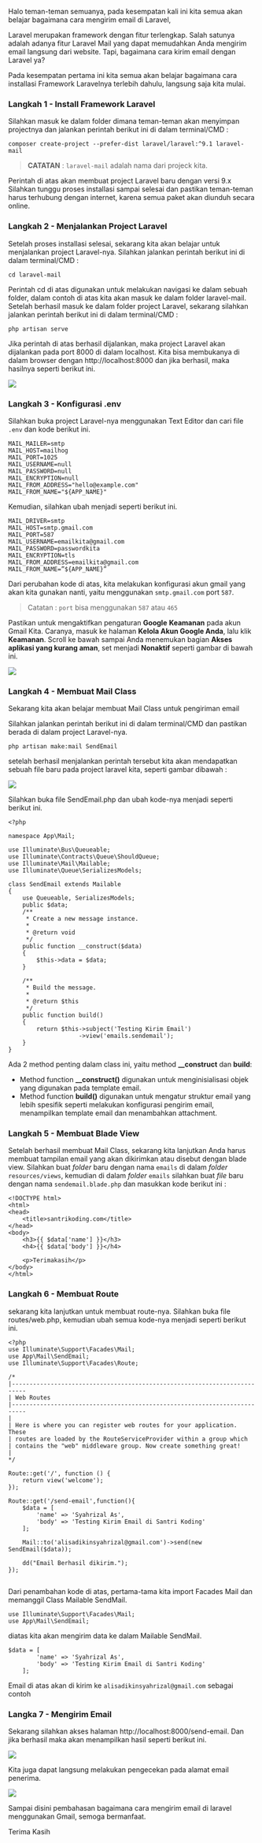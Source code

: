 Halo teman-teman semuanya, pada kesempatan kali ini kita semua akan belajar bagaimana cara mengirim email di Laravel,

Laravel merupakan framework dengan fitur terlengkap. Salah satunya adalah adanya fitur Laravel Mail yang dapat memudahkan Anda mengirim email langsung dari website. Tapi, bagaimana cara kirim email dengan Laravel ya?

Pada kesempatan pertama ini kita semua akan belajar bagaimana cara installasi Framework Laravelnya terlebih dahulu, langsung saja kita mulai.

<h3>Langkah 1 - Install Framework Laravel</h3>
Silahkan masuk ke dalam folder dimana teman-teman akan menyimpan projectnya dan jalankan perintah berikut ini di dalam terminal/CMD :

```
composer create-project --prefer-dist laravel/laravel:^9.1 laravel-mail
```

> **CATATAN** : `laravel-mail` adalah nama dari projeck kita.

Perintah di atas akan membuat project Laravel baru dengan versi 9.x Silahkan tunggu proses installasi sampai selesai dan pastikan teman-teman harus terhubung dengan internet, karena semua paket akan diunduh secara online.

<h3>Langkah 2 - Menjalankan Project Laravel</h3>

Setelah proses installasi selesai, sekarang kita akan belajar untuk menjalankan project Laravel-nya. Silahkan jalankan perintah berikut ini di dalam terminal/CMD :

```
cd laravel-mail
```

Perintah cd di atas digunakan untuk melakukan navigasi ke dalam sebuah folder, dalam contoh di atas kita akan masuk ke dalam folder laravel-mail. Setelah berhasil masuk ke dalam folder project Laravel, sekarang silahkan jalankan perintah berikut ini di dalam terminal/CMD :

```
php artisan serve
```

Jika perintah di atas berhasil dijalankan, maka project Laravel akan dijalankan pada port 8000 di dalam localhost. Kita bisa membukanya di dalam browser dengan http://localhost:8000 dan jika berhasil, maka hasilnya seperti berikut ini.

![](https://i.imgur.com/8H6v3wP.png)

<h3>Langkah 3 - Konfigurasi .env</h3
Tahap konfigurasi adalah tahap yang paling penting dalam tutorial cara kirim email dengan Laravel. Kemungkinan besar error yang akan kita alami berasal dari tahap ini. Jadi, simak dengan teliti, ya :smile:

Silahkan buka project Laravel-nya menggunakan Text Editor dan cari file  `.env` dan kode berikut ini.

```
MAIL_MAILER=smtp
MAIL_HOST=mailhog
MAIL_PORT=1025
MAIL_USERNAME=null
MAIL_PASSWORD=null
MAIL_ENCRYPTION=null
MAIL_FROM_ADDRESS="hello@example.com"
MAIL_FROM_NAME="${APP_NAME}"
```

Kemudian, silahkan ubah menjadi seperti berikut ini.



```
MAIL_DRIVER=smtp
MAIL_HOST=smtp.gmail.com
MAIL_PORT=587
MAIL_USERNAME=emailkita@gmail.com
MAIL_PASSWORD=passwordkita
MAIL_ENCRYPTION=tls
MAIL_FROM_ADDRESS=emailkita@gmail.com
MAIL_FROM_NAME=”${APP_NAME}”
```

Dari perubahan kode di atas, kita melakukan konfigurasi akun gmail yang akan kita gunakan nanti, yaitu menggunakan `smtp.gmail.com` port `587`.

> Catatan : `port` bisa menggunakan `587` atau `465`

Pastikan untuk mengaktifkan pengaturan **Google** **Keamanan** pada akun Gmail Kita. Caranya, masuk ke halaman **Kelola Akun Google Anda**, lalu klik **Keamanan**. Scroll ke bawah sampai Anda menemukan bagian **Akses aplikasi yang kurang aman**, set menjadi **Nonaktif** seperti gambar di bawah ini.

![](https://i.imgur.com/Wavx3sK.png)





<h3>Langkah 4 - Membuat Mail Class</h3>

Sekarang kita akan belajar membuat Mail Class untuk pengiriman email

Silahkan jalankan perintah berikut ini di dalam terminal/CMD dan pastikan berada di dalam project Laravel-nya.



```
php artisan make:mail SendEmail
```

setelah berhasil menjalankan perintah tersebut kita akan mendapatkan sebuah file baru pada project laravel kita, seperti gambar dibawah :

![](https://i.imgur.com/XmN4M6s.png)





Silahkan buka file SendEmail.php dan ubah kode-nya menjadi seperti berikut ini.



```
<?php

namespace App\Mail;

use Illuminate\Bus\Queueable;
use Illuminate\Contracts\Queue\ShouldQueue;
use Illuminate\Mail\Mailable;
use Illuminate\Queue\SerializesModels;

class SendEmail extends Mailable
{
    use Queueable, SerializesModels;
    public $data;
    /**
     * Create a new message instance.
     *
     * @return void
     */
    public function __construct($data)
    {
        $this->data = $data;
    }

    /**
     * Build the message.
     *
     * @return $this
     */
    public function build()
    {
        return $this->subject('Testing Kirim Email')
                    ->view('emails.sendemail');
    }
}

```

Ada 2 method penting dalam class ini, yaitu method **__construct** dan **build**: 

- Method function **__construct()** digunakan untuk menginisialisasi objek yang digunakan pada template email. 
- Method function **build()** digunakan untuk mengatur struktur email yang lebih spesifik seperti melakukan konfigurasi pengirim email, menampilkan template email dan menambahkan attachment.

<h3>Langkah 5 - Membuat Blade View </h3>

Setelah berhasil membuat Mail Class, sekarang kita lanjutkan Anda harus membuat tampilan email yang akan dikirimkan atau disebut dengan blade view. Silahkan buat *folder* baru dengan nama `emails` di dalam *folder* `resources/views`, kemudian di dalam *folder* `emails` silahkan buat *file* baru dengan nama `sendemail.blade.php` dan masukkan kode berikut ini :



```
<!DOCTYPE html>
<html>
<head>
    <title>santrikoding.com</title>
</head>
<body>
    <h3>{{ $data['name'] }}</h3>
    <h4>{{ $data['body'] }}</h4>
   
    <p>Terimakasih</p>
</body>
</html>
```



<h3> Langkah 6 - Membuat Route </h3>

sekarang kita lanjutkan untuk membuat route-nya. Silahkan buka file routes/web.php, kemudian ubah semua kode-nya menjadi seperti berikut ini.



```
<?php
use Illuminate\Support\Facades\Mail;
use App\Mail\SendEmail;
use Illuminate\Support\Facades\Route;

/*
|--------------------------------------------------------------------------
| Web Routes
|--------------------------------------------------------------------------
|
| Here is where you can register web routes for your application. These
| routes are loaded by the RouteServiceProvider within a group which
| contains the "web" middleware group. Now create something great!
|
*/

Route::get('/', function () {
    return view('welcome');
});

Route::get('/send-email',function(){
    $data = [
        'name' => 'Syahrizal As',
        'body' => 'Testing Kirim Email di Santri Koding'
    ];
   
    Mail::to('alisadikinsyahrizal@gmail.com')->send(new SendEmail($data));
   
    dd("Email Berhasil dikirim.");
});


```

Dari penambahan kode di atas, pertama-tama kita import Facades Mail dan memanggil  Class Mailable SendMail.



```
use Illuminate\Support\Facades\Mail;
use App\Mail\SendEmail;
```

diatas kita akan mengirim data ke dalam Mailable SendMail.



```
$data = [
        'name' => 'Syahrizal As',
        'body' => 'Testing Kirim Email di Santri Koding'
    ];
```

Email di atas akan di kirim ke `alisadikinsyahrizal@gmail.com` sebagai contoh

<h3> Langka 7 - Mengirim Email </h3>

Sekarang silahkan akses halaman http://localhost:8000/send-email. Dan jika berhasil maka akan menampilkan hasil seperti berikut ini.



![](https://i.imgur.com/3Ym67vh.png)



Kita juga dapat langsung melakukan pengecekan pada alamat email penerima.



![](https://i.imgur.com/ndc5MNU.png)



Sampai disini pembahasan bagaimana cara mengirim email di laravel menggunakan Gmail,  semoga bermanfaat.



Terima Kasih
